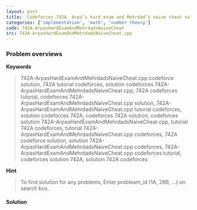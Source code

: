 ```yaml
---
layout: post
title:  Codeforces 742A. Arpa’s hard exam and Mehrdad’s naive cheat solution
categories: ['implementation', 'math', 'number theory']
code: 742A-ArpasHardExamAndMehrdadsNaiveCheat
src: 742A-ArpasHardExamAndMehrdadsNaiveCheat.cpp
---
```

### **Problem overviews**

**Keywords**
> 742A-ArpasHardExamAndMehrdadsNaiveCheat.cpp codeforce solution, 742A tutorial codeforces, solution codeforces 742A-ArpasHardExamAndMehrdadsNaiveCheat.cpp, 742A codeforces tutorial, codeforces 742A-ArpasHardExamAndMehrdadsNaiveCheat.cpp solution, 742A-ArpasHardExamAndMehrdadsNaiveCheat.cpp tutorial codeforces, solution codeforces 742A, codeforces 742A solution, codeforces solution 742A-ArpasHardExamAndMehrdadsNaiveCheat.cpp, tutorial 742A codeforces, tutorial 742A-ArpasHardExamAndMehrdadsNaiveCheat.cpp codeforces, 742A codeforce solution, solution 742A-ArpasHardExamAndMehrdadsNaiveCheat.cpp codeforces, 742A-ArpasHardExamAndMehrdadsNaiveCheat.cpp codeforces tutorial, codeforces solution 742A, solution 742A codeforces

**Hint**
> To find solution for any problems, Enter probleam_id (1A, 28B, ...) on search box. 

#### **Solution**



